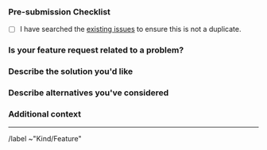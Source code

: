 <!-- Please prefix your title with "[FEAT]" -->

### Pre-submission Checklist

<!--
Please read this!
- Please be as clear and concise as possible.
- Be civil, and follow the Zoi Code of Conduct.
- Please take a moment to check that your feature hasn't been requested before.
-->

- [ ] I have searched the [existing issues](https://gitlab.com/Zusty/Zoi/-/issues?scope=all&state=all&label_name[]=Kind%2FFeature) to ensure this is not a duplicate.

### Is your feature request related to a problem?

<!--
(Optional, but recommended)
A clear description of what the problem is.
For example: "I am always frustrated when I have to manually look up the URL for a package template."
-->

### Describe the solution you'd like

<!--
A clear and concise description of what you want to happen.
How would this new feature work from a user's perspective?
If it's a new command, what would the command and its arguments be?
-->

### Describe alternatives you've considered

<!--
(Optional)
A clear and concise description of any alternative solutions or features you've considered.
This helps provide context for why your proposed solution is the best one.
-->

### Additional context

<!--
Add any other context, mockups, or screenshots about the feature request here.
For example, linking to another tool that has a similar feature is very helpful.
-->

---

/label ~"Kind/Feature"
